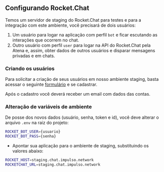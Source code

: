 ## Configurando Rocket.Chat
Temos um servidor de staging do Rocket.Chat para testes e para a integração com este ambiente, você precisará de dois usuários:
1. Um usuário para logar na aplicação com perfil `bot` e ficar escutando as interações que ocorrem no chat.
2. Outro usuário com perfil `user` para logar na API do Rocket.Chat pela Atena e, assim, obter dados de outros usuários e disparar mensagens privadas e em chats.

### Criando os usuários
Para solicitar a criação de seus usuários em nosso ambiente staging, basta acessar o seguinte [formulário](https://impulsowork.typeform.com/to/nnIHqr) e se cadastrar.

Após o cadastro você deverá receber um email com dados das contas.

### Alteração de variáveis de ambiente
De posse dos novos dados (usuário, senha, token e id), você deve alterar o arquivo `.env` na raiz do projeto:

```sh
ROCKET_BOT_USER={usuario}
ROCKET_BOT_PASS={senha}
```

- Apontar sua aplicação para o ambiente de staging, substituindo os valores abaixo:

```sh
ROCKET_HOST=staging.chat.impulso.network
ROCKETCHAT_URL=staging.chat.impulso.network
```
